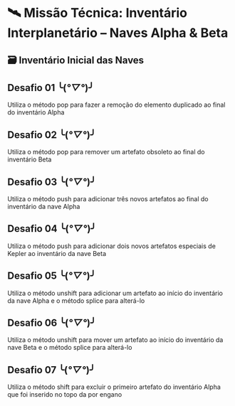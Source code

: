 # 🛰️ Missão Técnica: Inventário Interplanetário – Naves Alpha & Beta

## 🗃️ Inventário Inicial das Naves

## Desafio 01 ╰(*°▽°*)╯
Utiliza o método pop para fazer a remoção do elemento duplicado ao final do inventário Alpha

## Desafio 02 ╰(*°▽°*)╯
Utiliza o método pop para remover um artefato obsoleto ao final do inventário Beta

## Desafio 03 ╰(*°▽°*)╯
Utiliza o método push para adicionar três novos artefatos ao final do inventário da nave Alpha

## Desafio 04 ╰(*°▽°*)╯
Utiliza o método push para adicionar dois novos artefatos especiais de Kepler ao inventário da nave Beta

## Desafio 05 ╰(*°▽°*)╯
Utiliza o método unshift para adicionar um artefato ao início do inventário da nave Alpha e o método splice para alterá-lo

## Desafio 06 ╰(*°▽°*)╯
Utiliza o método unshift para mover um artefato ao início do inventário da nave Beta e o método splice para alterá-lo

## Desafio 07 ╰(*°▽°*)╯
Utiliza o método shift para excluir o primeiro artefato do inventário Alpha que foi inserido no topo da por engano